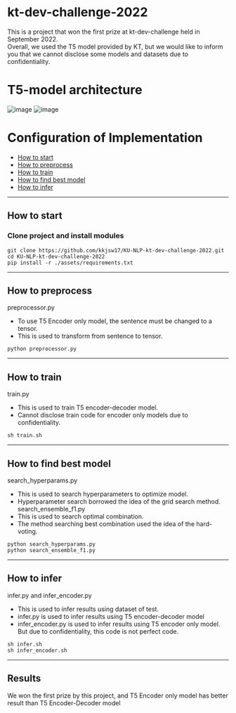 # kt-dev-challenge-2022
This is a project that won the first prize at kt-dev-challenge held in September 2022.\
Overall, we used the T5 model provided by KT, but we would like to inform you that we cannot disclose some models and datasets due to confidentiality.

# T5-model architecture
![image](https://user-images.githubusercontent.com/77087144/200172759-0e1d285e-96db-4618-92d6-bbdce03a2a8b.png)
![image](https://user-images.githubusercontent.com/77087144/200172925-2aed22fb-8879-4a96-9a9f-1e590be01c1f.png)

# Configuration of Implementation
* [How to start](#How-to-start)
* [How to preprocess](#How-to-preprocess)
* [How to train](#How-to-train)
* [How to find best model](#How-to-find-best-model)
* [How to infer](#How-to-infer)

---

## How to start

### Clone project and install modules
```
git clone https://github.com/kkjsw17/KU-NLP-kt-dev-challenge-2022.git
cd KU-NLP-kt-dev-challenge-2022
pip install -r ./assets/requirements.txt
```

---

## How to preprocess
preprocessor.py 
* To use T5 Encoder only model, the sentence must be changed to a tensor.
* This is used to transform from sentence to tensor.

```
python preprocessor.py
```

---

## How to train
train.py
* This is used to train T5 encoder-decoder model.
* Cannot disclose train code for encoder only models due to confidentiality. 

```
sh train.sh
```

---

## How to find best model
search_hyperparams.py
* This is used to search hyperparameters to optimize model.
* Hyperparameter search borrowed the idea of the grid search method.
search_ensemble_f1.py
* This is used to search optimal combination.
* The method searching best combination used the idea of the hard-voting.

```
python search_hyperparams.py
python search_ensemble_f1.py
```

---

## How to infer
infer.py and infer_encoder.py
* This is used to infer results using dataset of test.
* infer.py is used to infer results using T5 encoder-decoder model
* infer_encoder.py is used to infer results using T5 encoder only model. But due to confidentiality, this code is not perfect code.

```
sh infer.sh
sh infer_encoder.sh
```

---

## Results
We won the first prize by this project, and T5 Encoder only model has better result than T5 Encoder-Decoder model
